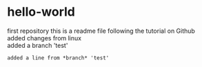 # hello-world
first repository
this is a readme file following the tutorial on Github  
	added changes from linux  
	added a branch 'test'  
	  
	added a line from *branch* 'test'  
